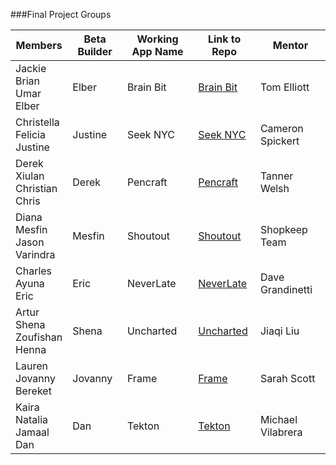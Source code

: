 ###Final Project Groups

|Members|Beta Builder|Working App Name|Link to Repo|Mentor|
|---|---|---|---|---|
|Jackie <br> Brian <br> Umar <br> Elber|Elber|Brain Bit|[Brain Bit](https://github.com/bblanco1/ARZombies)|Tom Elliott|
|Christella <br> Felicia <br> Justine|Justine|Seek NYC|[Seek NYC](https://github.com/JustineKay/TrueNewYorker)|Cameron Spickert|
|Derek <br> Xiulan <br> Christian <br> Chris|Derek|Pencraft|[Pencraft](https://github.com/Derek316x/unit-3-final-project)|Tanner Welsh|
|Diana <br> Mesfin <br> Jason <br> Varindra|Mesfin|Shoutout|[Shoutout](https://github.com/mesbekmek/Shoutout)|Shopkeep Team|
|Charles <br> Ayuna <br> Eric|Eric|NeverLate|[NeverLate](https://github.com/ayunav/NeverLateApp)|Dave Grandinetti|
|Artur <br> Shena <br> Zoufishan <br> Henna|Shena|Uncharted|[Uncharted](https://github.com/xhenna92/unit-3-final-project)|Jiaqi Liu|
|Lauren <br> Jovanny <br> Bereket|Jovanny|Frame|[Frame](https://github.com/JovannyEspinal/Frame)|Sarah Scott|
|Kaira <br> Natalia <br> Jamaal <br> Dan|Dan|Tekton|[Tekton](https://github.com/NataliaEstrella/unit-3-final-project)|Michael Vilabrera|

 

